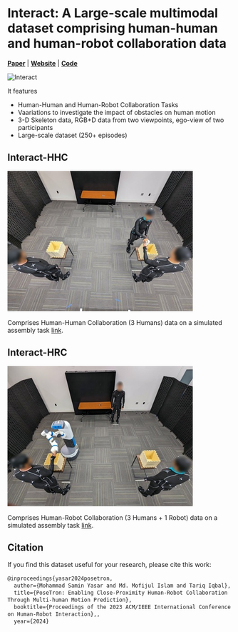 # Interact: A Large-scale multimodal dataset comprising  human-human and human-robot collaboration data 

[**Paper**](paper.pdf)
| [**Website**](https://mohammadyasar.github.io/Interact/)
| [**Code**](https://github.com/MohammadYasar/Interact/tree/main)

![Interact](Interact-banner.png)


It features
- Human-Human and Human-Robot Collaboration Tasks
- Vaariations to investigate the impact of obstacles on human motion
- 3-D Skeleton data, RGB+D data from two viewpoints, ego-view of two participants
- Large-scale dataset (250+ episodes)


## Interact-HHC
![Interact-HHC](./static/images/Interact-HHC.jpg)

Comprises Human-Human Collaboration (3 Humans) data on a simulated assembly task [link](https://drive.google.com/drive/folders/1r0RX4bHvGpspQf4RSKlcObuNipqp8wKq?usp=drive_link).


## Interact-HRC
![Interact-HRC](./static/images/Interact-HRC.jpg)

Comprises Human-Robot Collaboration (3 Humans + 1 Robot) data on a simulated assembly task [link](https://drive.google.com/drive/folders/1upfF5MGCyu3XdU-5yUxMJ5--GEHu6qvx?usp=sharing).

## Citation

If you find this dataset useful for your research, please cite this work:
```
@inproceedings{yasar2024posetron,
  author={Mohammad Samin Yasar and Md. Mofijul Islam and Tariq Iqbal},
  title={PoseTron: Enabling Close-Proximity Human-Robot Collaboration Through Multi-human Motion Prediction},
  booktitle={Proceedings of the 2023 ACM/IEEE International Conference on Human-Robot Interaction},,
  year={2024}
```

